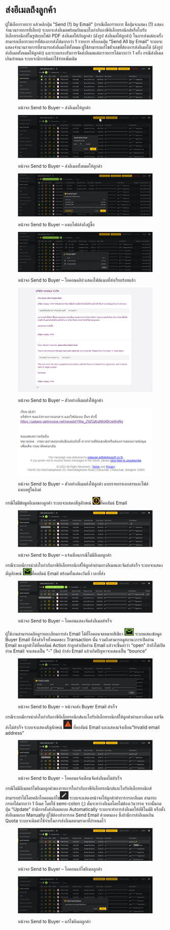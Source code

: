 # ส่งอีเมลถึงลูกค้า

ผู้ใช้เลือกรายการ แล้วคลิกปุ่ม "Send (1) by Email" (กรณีเลือกรายการ ชื่อปุ่มจะแสดง (1) แสดงจำนวนรายการที่เลือก) ระบบจะส่งอีเมลพร้อมกับแนบใบกำกับภาษีอิเล็กทรอนิกส์หรือใบรับอิเล็กทรอนิกส์ในรูปแบบไฟล์ PDF ส่งอีเมลให้กับลูกค้า (ดังรูป ส่งอีเมลให้ลูกค้า) ในการส่งแต่ละครั้งสามารถเลือกรายการที่ต้องการส่งได้มากกว่า 1 รายการ หรือกดปุ่ม “Send All by Email” ระบบจะแสดงจำนวนรายการที่สามารถส่งอีเมลได้ทั้งหมด ผู้ใช้สามารถแก้ไขตัวเลขที่ต้องการส่งอีเมลได้ (ดังรูป ส่งอีเมลทั้งหมดให้ลูกค้า) และระบบรองรับการจัดส่งอีเมลแต่ละรายการได้มากกว่า 1 ครั้ง กรณีส่งอีเมลเกินกำหนด ระบบจะมีการคิดค่าใช้จ่ายเพิ่มเติม

<figure><img src="../../.gitbook/assets/image (187).png" alt=""><figcaption><p>หน้าจอ Send to Buyer – ส่งอีเมลให้ลูกค้า</p></figcaption></figure>

<figure><img src="../../.gitbook/assets/image (154).png" alt=""><figcaption><p>หน้าจอ Send to Buyer – ส่งอีเมลทั้งหมดให้ลูกค้า</p></figcaption></figure>

<figure><img src="../../.gitbook/assets/image (197).png" alt=""><figcaption><p>หน้าจอ Send to Buyer – แนบไฟล์ส่งถึงผู้ซื้อ</p></figcaption></figure>

<figure><img src="../../.gitbook/assets/image (164).png" alt=""><figcaption><p>หน้าจอ Send to Buyer – ไอคอนคลิป แสดงไฟล์แนบที่ส่งเรียบร้อยแล้ว</p></figcaption></figure>

<figure><img src="../../.gitbook/assets/image (159).png" alt=""><figcaption><p>หน้าจอ Send to Buyer – ตัวอย่างอีเมลส่งให้ลูกค้า</p></figcaption></figure>

<figure><img src="../../.gitbook/assets/image (128).png" alt=""><figcaption><p>หน้าจอ Send to Buyer – ตัวอย่างอีเมลส่งให้ลูกค้า แบบรายการเอกสารและไฟล์แนบอยู่ในลิงค์</p></figcaption></figure>

กรณีไม่มีข้อมูลอีเมลของลูกค้า ระบบจะแสดงสัญลักษณ์ ![](<../../.gitbook/assets/image (130).png>)ที่คอลัมน์ Email

<figure><img src="../../.gitbook/assets/image (106).png" alt=""><figcaption><p>หน้าจอ Send to Buyer – แจ้งเตือนกรณีไม่มีอีเมลลูกค้า</p></figcaption></figure>

กรณีระบบมีการนำส่งใบกำกับภาษีอิเล็กทรอนิกส์ให้ลูกค้าผ่านทางอีเมลและจัดส่งสำเร็จ ระบบจะแสดงสัญลักษณ์ ![](<../../.gitbook/assets/image (120).png>)ที่คอลัมน์ Email พร้อมทั้งแสดงวันที่ เวลาที่ส่ง

<figure><img src="../../.gitbook/assets/image (133).png" alt=""><figcaption><p>หน้าจอ Send to Buyer – ไอคอนแสดงจัดส่งอีเมลสำเร็จ</p></figcaption></figure>

ผู้ใช้งานสามารถคลิกดูรายละเอียดการส่ง Email ได้ที่ไอคอนจดหมายสีเขียว ![](<../../.gitbook/assets/image (177).png>) ระบบแสดงข้อมูล Buyer Email ที่ส่งสำเร็จทั้งหมดของ Transaction นั้น รวมถึงสามารถดูสถานะการเปิดอ่าน Email ของลูกค้าได้ที่คอลัมน์ Action ถ้าลูกค้าเปิดอ่าน Email แล้วจะขึ้นคำว่า “open” ถ้ายังไม่เปิดอ่าน Email จะแสดงเป็น “-” (ขีด) ถ้าส่ง Email แล้วเกิดปัญหาจะแสดงเป็น “bounce”

<figure><img src="../../.gitbook/assets/image (151).png" alt=""><figcaption><p>หน้าจอ Send to Buyer – หน้าจอส่ง Buyer Email สำเร็จ</p></figcaption></figure>

กรณีระบบมีการนำส่งใบกำกับภาษีอิเล็กทรอนิกส์และใบรับอิเล็กทรอนิกส์ให้ลูกค้าผ่านทางอีเมล แต่จัดส่งไม่สำเร็จ ระบบจะแสดงสัญลักษณ์ ![](<../../.gitbook/assets/image (127).png>) ที่คอลัมน์ Email และแสดงแจ้งเตือน“Invalid email address”

<figure><img src="../../.gitbook/assets/image (193).png" alt=""><figcaption><p>หน้าจอ Send to Buyer - ไอคอนแจ้งเตือนจัดส่งอีเมลไม่สำเร็จ</p></figcaption></figure>

กรณีไม่มีอีเมลแก้ไขอีเมลลูกค้าของรายการใบกำกับภาษีอิเล็กทรอนิกส์และใบรับอิเล็กทรอนิกส์ สามารถทำได้โดยคลิกไอคอนแก้ไข![](<../../.gitbook/assets/image (116).png>) ระบบจะแสดงหน้าจอให้ลูกค้าทำการกรอกอีเมล สามารถกรอกได้มากกว่า 1 อีเมล โดยใช้ semi-colon (;) คั่นระหว่างอีเมลโดยไม่ต้องเว้นวรรค จากนั้นกดปุ่ม “Update” ถ้ามีการตั้งส่งอีเมลแบบ Automatically ระบบจะทำการส่งอีเมลให้อัติโนมัติ หรือตั้งส่งอีเมลแบบ Manually ผู้ใช้ต้องทำการกด Send Email ด้วยตนเอง ซึ่งถ้ามีการส่งอีเมลเกิน Quota ระบบจะคิดค่าใช้จ่ายในการส่งอีเมลตามราคาที่กำหนดไว้

<figure><img src="../../.gitbook/assets/image (101).png" alt=""><figcaption><p>หน้าจอ Send to Buyer – ไอคอนแก้ไขอีเมลลูกค้า</p></figcaption></figure>

<figure><img src="../../.gitbook/assets/image (113).png" alt=""><figcaption><p>หน้าจอ Send to Buyer – แก้ไขอีเมลลูกค้า</p></figcaption></figure>
